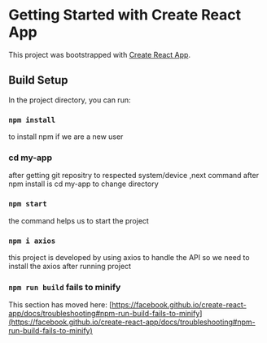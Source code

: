 # Getting Started with Create React App

This project was bootstrapped with [Create React App](https://github.com/facebook/create-react-app).

## Build Setup

In the project directory, you can run:
### `npm install`
to install npm if we are a new user
### cd my-app
after getting git repositry to respected system/device ,next command after npm install is cd my-app to change directory
### `npm start`
the command helps us to start the project 
### `npm i axios`
this project is developed by using axios to handle the API
so we need to install the axios after running project


### `npm run build` fails to minify

This section has moved here: [https://facebook.github.io/create-react-app/docs/troubleshooting#npm-run-build-fails-to-minify](https://facebook.github.io/create-react-app/docs/troubleshooting#npm-run-build-fails-to-minify)

